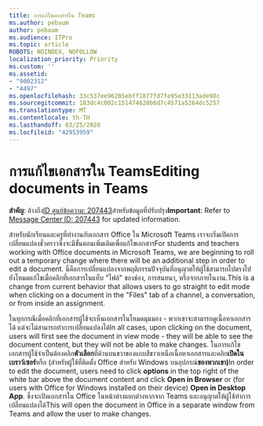 ```yaml
---
title: การแก้ไขเอกสารใน Teams
ms.author: pebaum
author: pebaum
ms.audience: ITPro
ms.topic: article
ROBOTS: NOINDEX, NOFOLLOW
localization_priority: Priority
ms.custom: ''
ms.assetid:
- "9002312"
- "4497"
ms.openlocfilehash: 33c537ee96285ebff1877fd7fe95e33113ade98c
ms.sourcegitcommit: 183dc4c002c151474628b6d7c4571a5264dc5257
ms.translationtype: MT
ms.contentlocale: th-TH
ms.lasthandoff: 03/25/2020
ms.locfileid: "42953959"
---
```

# <a name="editing-documents-in-teams"></a><span data-ttu-id="90a4d-102">การแก้ไขเอกสารใน Teams</span><span class="sxs-lookup"><span data-stu-id="90a4d-102">Editing documents in Teams</span></span>

<span data-ttu-id="90a4d-103">**สําคัญ**: อ้างถึง[ID ศูนย์ข้อความ: 207443](https://admin.microsoft.com/Adminportal/Home?source=applauncher#MessageCenter?id=MC207443)สําหรับข้อมูลที่ปรับปรุง</span><span class="sxs-lookup"><span data-stu-id="90a4d-103">**Important**: Refer to [Message Center ID: 207443](https://admin.microsoft.com/Adminportal/Home?source=applauncher#MessageCenter?id=MC207443) for updated information.</span></span> 

<span data-ttu-id="90a4d-104">สําหรับนักเรียนและครูที่ทํางานกับเอกสาร Office ใน Microsoft Teams เราจะเริ่มเปิดการเปลี่ยนแปลงชั่วคราวซึ่งจะมีขั้นตอนเพิ่มเติมเพื่อแก้ไขเอกสาร</span><span class="sxs-lookup"><span data-stu-id="90a4d-104">For students and teachers working with Office documents in Microsoft Teams, we are beginning to roll out a temporary change where there will be an additional step in order to edit a document.</span></span> <span data-ttu-id="90a4d-105">นี่คือการเปลี่ยนแปลงจากพฤติกรรมปัจจุบันที่อนุญาตให้ผู้ใช้สามารถไปตรงไปยังโหมดแก้ไขเมื่อคลิกที่เอกสารในแท็บ "ไฟล์" ของช่อง, การสนทนา, หรือจากภายในงาน.</span><span class="sxs-lookup"><span data-stu-id="90a4d-105">This is a change from current behavior that allows users to go straight to edit mode when clicking on a document in the "Files" tab of a channel, a conversation, or from inside an assignment.</span></span>

<span data-ttu-id="90a4d-106">ในทุกกรณีเมื่อคลิกที่เอกสารผู้ใช้จะเห็นเอกสารในโหมดมุมมอง - พวกเขาจะสามารถดูเนื้อหาเอกสาร ได้ แต่จะไม่สามารถทําการเปลี่ยนแปลงได้</span><span class="sxs-lookup"><span data-stu-id="90a4d-106">In all cases, upon clicking on the document, users will first see the document in view mode - they will be able to see the document content, but they will not be able to make changes.</span></span> <span data-ttu-id="90a4d-107">ในการแก้ไขเอกสารผู้ใช้จําเป็นต้องคลิก**ตัวเลือก**ที่ด้านบนขวาของแถบสีขาวเหนือเนื้อหาเอกสารและคลิก**เปิดในเบราว์เซอร์**หรือ (สําหรับผู้ใช้ที่ติดตั้ง Office สําหรับ Windows บนอุปกรณ์**ของพวกเขา)**</span><span class="sxs-lookup"><span data-stu-id="90a4d-107">In order to edit the document, users need to click **options** in the top right of the white bar above the document content and click **Open in Browser** or (for users with Office for Windows installed on their device) **Open in Desktop App**.</span></span> <span data-ttu-id="90a4d-108">ซึ่งจะเปิดเอกสารใน Office ในหน้าต่างแยกต่างหากจาก Teams และอนุญาตให้ผู้ใช้ทําการเปลี่ยนแปลงได้</span><span class="sxs-lookup"><span data-stu-id="90a4d-108">This will open the document in Office in a separate window from Teams and allow the user to make changes.</span></span>
